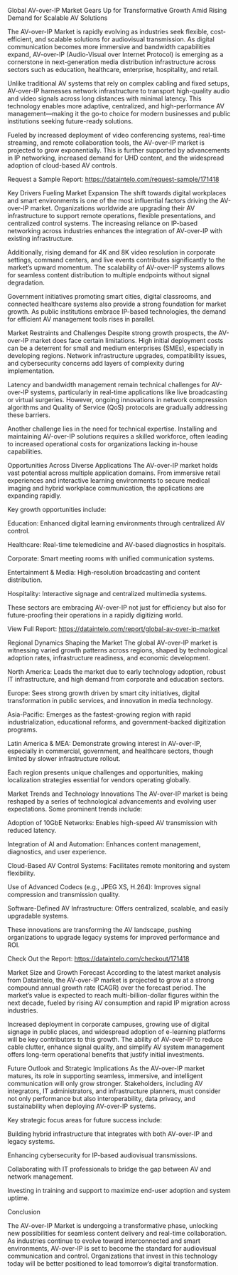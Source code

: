 Global AV-over-IP Market Gears Up for Transformative Growth Amid Rising Demand for Scalable AV Solutions

The AV-over-IP Market is rapidly evolving as industries seek flexible, cost-efficient, and scalable solutions for audiovisual transmission. As digital communication becomes more immersive and bandwidth capabilities expand, AV-over-IP (Audio-Visual over Internet Protocol) is emerging as a cornerstone in next-generation media distribution infrastructure across sectors such as education, healthcare, enterprise, hospitality, and retail.

Unlike traditional AV systems that rely on complex cabling and fixed setups, AV-over-IP harnesses network infrastructure to transport high-quality audio and video signals across long distances with minimal latency. This technology enables more adaptive, centralized, and high-performance AV management—making it the go-to choice for modern businesses and public institutions seeking future-ready solutions.

Fueled by increased deployment of video conferencing systems, real-time streaming, and remote collaboration tools, the AV-over-IP market is projected to grow exponentially. This is further supported by advancements in IP networking, increased demand for UHD content, and the widespread adoption of cloud-based AV controls.

Request a Sample Report: https://dataintelo.com/request-sample/171418

Key Drivers Fueling Market Expansion
The shift towards digital workplaces and smart environments is one of the most influential factors driving the AV-over-IP market. Organizations worldwide are upgrading their AV infrastructure to support remote operations, flexible presentations, and centralized control systems. The increasing reliance on IP-based networking across industries enhances the integration of AV-over-IP with existing infrastructure.

Additionally, rising demand for 4K and 8K video resolution in corporate settings, command centers, and live events contributes significantly to the market’s upward momentum. The scalability of AV-over-IP systems allows for seamless content distribution to multiple endpoints without signal degradation.

Government initiatives promoting smart cities, digital classrooms, and connected healthcare systems also provide a strong foundation for market growth. As public institutions embrace IP-based technologies, the demand for efficient AV management tools rises in parallel.

Market Restraints and Challenges
Despite strong growth prospects, the AV-over-IP market does face certain limitations. High initial deployment costs can be a deterrent for small and medium enterprises (SMEs), especially in developing regions. Network infrastructure upgrades, compatibility issues, and cybersecurity concerns add layers of complexity during implementation.

Latency and bandwidth management remain technical challenges for AV-over-IP systems, particularly in real-time applications like live broadcasting or virtual surgeries. However, ongoing innovations in network compression algorithms and Quality of Service (QoS) protocols are gradually addressing these barriers.

Another challenge lies in the need for technical expertise. Installing and maintaining AV-over-IP solutions requires a skilled workforce, often leading to increased operational costs for organizations lacking in-house capabilities.

Opportunities Across Diverse Applications
The AV-over-IP market holds vast potential across multiple application domains. From immersive retail experiences and interactive learning environments to secure medical imaging and hybrid workplace communication, the applications are expanding rapidly.

Key growth opportunities include:

Education: Enhanced digital learning environments through centralized AV control.

Healthcare: Real-time telemedicine and AV-based diagnostics in hospitals.

Corporate: Smart meeting rooms with unified communication systems.

Entertainment & Media: High-resolution broadcasting and content distribution.

Hospitality: Interactive signage and centralized multimedia systems.

These sectors are embracing AV-over-IP not just for efficiency but also for future-proofing their operations in a rapidly digitizing world.

View Full Report: https://dataintelo.com/report/global-av-over-ip-market

Regional Dynamics Shaping the Market
The global AV-over-IP market is witnessing varied growth patterns across regions, shaped by technological adoption rates, infrastructure readiness, and economic development.

North America: Leads the market due to early technology adoption, robust IT infrastructure, and high demand from corporate and education sectors.

Europe: Sees strong growth driven by smart city initiatives, digital transformation in public services, and innovation in media technology.

Asia-Pacific: Emerges as the fastest-growing region with rapid industrialization, educational reforms, and government-backed digitization programs.

Latin America & MEA: Demonstrate growing interest in AV-over-IP, especially in commercial, government, and healthcare sectors, though limited by slower infrastructure rollout.

Each region presents unique challenges and opportunities, making localization strategies essential for vendors operating globally.

Market Trends and Technology Innovations
The AV-over-IP market is being reshaped by a series of technological advancements and evolving user expectations. Some prominent trends include:

Adoption of 10GbE Networks: Enables high-speed AV transmission with reduced latency.

Integration of AI and Automation: Enhances content management, diagnostics, and user experience.

Cloud-Based AV Control Systems: Facilitates remote monitoring and system flexibility.

Use of Advanced Codecs (e.g., JPEG XS, H.264): Improves signal compression and transmission quality.

Software-Defined AV Infrastructure: Offers centralized, scalable, and easily upgradable systems.

These innovations are transforming the AV landscape, pushing organizations to upgrade legacy systems for improved performance and ROI.

Check Out the Report: https://dataintelo.com/checkout/171418

Market Size and Growth Forecast
According to the latest market analysis from Dataintelo, the AV-over-IP market is projected to grow at a strong compound annual growth rate (CAGR) over the forecast period. The market’s value is expected to reach multi-billion-dollar figures within the next decade, fueled by rising AV consumption and rapid IP migration across industries.

Increased deployment in corporate campuses, growing use of digital signage in public places, and widespread adoption of e-learning platforms will be key contributors to this growth. The ability of AV-over-IP to reduce cable clutter, enhance signal quality, and simplify AV system management offers long-term operational benefits that justify initial investments.

Future Outlook and Strategic Implications
As the AV-over-IP market matures, its role in supporting seamless, immersive, and intelligent communication will only grow stronger. Stakeholders, including AV integrators, IT administrators, and infrastructure planners, must consider not only performance but also interoperability, data privacy, and sustainability when deploying AV-over-IP systems.

Key strategic focus areas for future success include:

Building hybrid infrastructure that integrates with both AV-over-IP and legacy systems.

Enhancing cybersecurity for IP-based audiovisual transmissions.

Collaborating with IT professionals to bridge the gap between AV and network management.

Investing in training and support to maximize end-user adoption and system uptime.

Conclusion

The AV-over-IP Market is undergoing a transformative phase, unlocking new possibilities for seamless content delivery and real-time collaboration. As industries continue to evolve toward interconnected and smart environments, AV-over-IP is set to become the standard for audiovisual communication and control. Organizations that invest in this technology today will be better positioned to lead tomorrow’s digital transformation.

